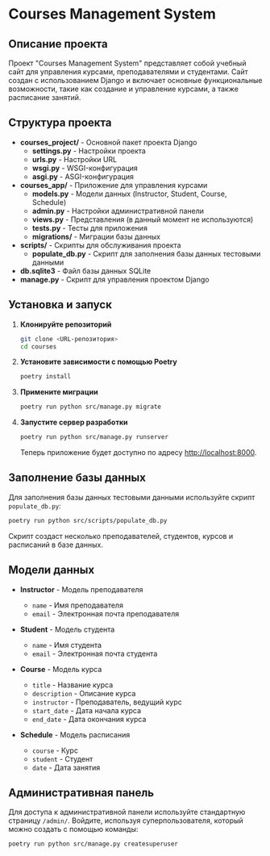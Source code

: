 # Courses Management System

## Описание проекта

Проект "Courses Management System" представляет собой учебный сайт для управления курсами, преподавателями и студентами. Сайт создан с использованием Django и включает основные функциональные возможности, такие как создание и управление курсами, а также расписание занятий.

## Структура проекта

- **courses_project/** - Основной пакет проекта Django
  - **settings.py** - Настройки проекта
  - **urls.py** - Настройки URL
  - **wsgi.py** - WSGI-конфигурация
  - **asgi.py** - ASGI-конфигурация
- **courses_app/** - Приложение для управления курсами
  - **models.py** - Модели данных (Instructor, Student, Course, Schedule)
  - **admin.py** - Настройки административной панели
  - **views.py** - Представления (в данный момент не используются)
  - **tests.py** - Тесты для приложения
  - **migrations/** - Миграции базы данных
- **scripts/** - Скрипты для обслуживания проекта
  - **populate_db.py** - Скрипт для заполнения базы данных тестовыми данными
- **db.sqlite3** - Файл базы данных SQLite
- **manage.py** - Скрипт для управления проектом Django

## Установка и запуск

1. **Клонируйте репозиторий**

   ```bash
   git clone <URL-репозитория>
   cd courses
   ```

2. **Установите зависимости с помощью Poetry**

   ```bash
   poetry install
   ```

3. **Примените миграции**

   ```bash
   poetry run python src/manage.py migrate
   ```

4. **Запустите сервер разработки**

   ```bash
   poetry run python src/manage.py runserver
   ```

   Теперь приложение будет доступно по адресу [http://localhost:8000](http://localhost:8000).

## Заполнение базы данных

Для заполнения базы данных тестовыми данными используйте скрипт `populate_db.py`:

```bash
poetry run python src/scripts/populate_db.py
```

Скрипт создаст несколько преподавателей, студентов, курсов и расписаний в базе данных.

## Модели данных

- **Instructor** - Модель преподавателя
  - `name` - Имя преподавателя
  - `email` - Электронная почта преподавателя

- **Student** - Модель студента
  - `name` - Имя студента
  - `email` - Электронная почта студента

- **Course** - Модель курса
  - `title` - Название курса
  - `description` - Описание курса
  - `instructor` - Преподаватель, ведущий курс
  - `start_date` - Дата начала курса
  - `end_date` - Дата окончания курса

- **Schedule** - Модель расписания
  - `course` - Курс
  - `student` - Студент
  - `date` - Дата занятия

## Административная панель

Для доступа к административной панели используйте стандартную страницу `/admin/`. Войдите, используя суперпользователя, который можно создать с помощью команды:

```bash
poetry run python src/manage.py createsuperuser
```
